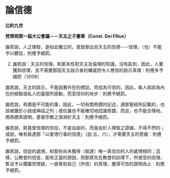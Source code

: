 # 論信德


**比約九世**

**梵蒂岡第一屆大公會議－－天主之子憲章（Const. Dei Fllius）**





誰若說，人之理智，是如此獨立的，竟致那出自天主的信德----信理，（也）不能予以聽從，則應予絕罰。

2. 誰若說：天主的信理，和那本性對天主及倫理的知識，沒有區別，因此，人要獲知信理，並不需要那因天主啟示者的權威而令人應信的啟示真理：則應多予絕罰〔3008〕

誰若說，天主的啟示，不能因著外在的標誌，而成為可信的，因此，每人祗該為內在的經驗或私人的靈感所感動，而至信仰的地步：則應予絕罰。

誰若說，奇蹟是不可能的事，因此，一切有關奇蹟的記述，連那聖經所記載的，也該被置於小說或神話之列；或任誰也不能確切地認識奇蹟，而且，也不能合理地，用奇蹟來證明，基督宗教之源淵於天主：則應予絕罰。

誰若說，對基督信理的信從，不是自由的，而是由於人理智之證據，不得不然的；或說，唯有抵達那「以愛德行事的信德」（迦:五，六），才需要天主的恩寵：則應予絕罰。

誰若說，信徒的處境，和那些尚未獲得（抵達）唯一真信仰的人的處境相同；這樣，公教會的信徒，能有正當的原因，把那原先在教會的訓導下，所接受的信理，暫且予以擱置而懷疑，一直等到自己（所信）的真理，獲得可信的證明為止：則應予絕罰。

